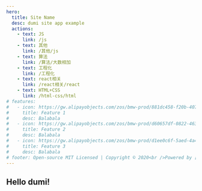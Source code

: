 ```yaml
---
hero:
  title: Site Name
  desc: dumi site app example
  actions:
    - text: JS
      link: /js
    - text: 其他
      link: /其他/js
    - text: 算法
      link: /算法/大数相加
    - text: 工程化
      link: /工程化
    - text: react相关
      link: /react相关/react
    - text: HTML+CSS
      link: /html-css/html
# features:
#   - icon: https://gw.alipayobjects.com/zos/bmw-prod/881dc458-f20b-407b-947a-95104b5ec82b/k79dm8ih_w144_h144.png
#     title: Feature 1
#     desc: Balabala
#   - icon: https://gw.alipayobjects.com/zos/bmw-prod/d60657df-0822-4631-9d7c-e7a869c2f21c/k79dmz3q_w126_h126.png
#     title: Feature 2
#     desc: Balabala
#   - icon: https://gw.alipayobjects.com/zos/bmw-prod/d1ee0c6f-5aed-4a45-a507-339a4bfe076c/k7bjsocq_w144_h144.png
#     title: Feature 3
#     desc: Balabala
# footer: Open-source MIT Licensed | Copyright © 2020<br />Powered by [dumi](https://d.umijs.org)
---
```


## Hello dumi!
